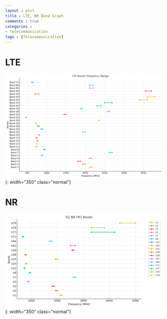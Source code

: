 ```yaml
---
layout : post
title : LTE, NR Band Graph
comments : true
categories : 
- Telecommunication
tags : [Telecommunication]
---
```




# LTE

![LTE_BAND](/assets/img/LTEBand.png){: width="350" class="normal"}

# NR

![NR_BAND](/assets/img/FR1BANDs.png){: width="350" class="normal"}

